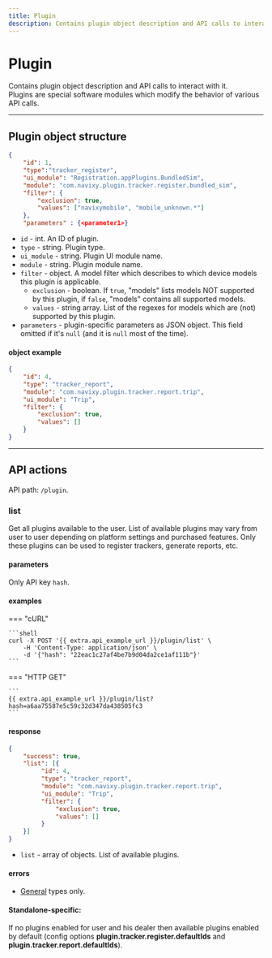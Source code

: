 ```yaml
---
title: Plugin
description: Contains plugin object description and API calls to interact with it. Plugins are special software modules which modify the behavior of various API calls.
---
```


# Plugin

Contains plugin object description and API calls to interact with it.<br>
Plugins are special software modules which modify the behavior of various API calls.

***

## Plugin object structure

```json
{
    "id": 1,
    "type":"tracker_register",
    "ui_module": "Registration.appPlugins.BundledSim",
    "module": "com.navixy.plugin.tracker.register.bundled_sim",
    "filter": {
        "exclusion": true,
        "values": ["navixymobile", "mobile_unknown.*"]
    },
    "parameters" : {<parameter1>}
```

* `id` - int. An ID of plugin.
* `type` - string. Plugin type.
* `ui_module` - string. Plugin UI module name.
* `module` - string. Plugin module name.
* `filter` - object. A model filter which describes to which device models this plugin is applicable.
    * `exclusion` - boolean. If `true`, "models" lists models NOT supported by this plugin, if `false`, "models" 
    contains all supported models.
    * `values` - string array. List of the regexes for models which are (not) supported by this plugin.
* `parameters` - plugin-specific parameters as JSON object. This field omitted if it's `null` (and it is `null` most of the time).

#### object example

```json
{
    "id": 4,
    "type": "tracker_report",
    "module": "com.navixy.plugin.tracker.report.trip",
    "ui_module": "Trip",
    "filter": {
        "exclusion": true,
        "values": []
    }
}
```

***

## API actions

API path: `/plugin`.

### list

Get all plugins available to the user. List of available plugins may vary from user to user depending on platform 
settings and purchased features. Only these plugins can be used to register trackers, generate reports, etc.

#### parameters

Only API key `hash`.

#### examples

=== "cURL"

    ```shell
    curl -X POST '{{ extra.api_example_url }}/plugin/list' \
        -H 'Content-Type: application/json' \
        -d '{"hash": "22eac1c27af4be7b9d04da2ce1af111b"}'
    ```
    
=== "HTTP GET"

    ```
    {{ extra.api_example_url }}/plugin/list?hash=a6aa75587e5c59c32d347da438505fc3
    ```

#### response

```json
{
    "success": true,
    "list": [{
         "id": 4,
         "type": "tracker_report",
         "module": "com.navixy.plugin.tracker.report.trip",
         "ui_module": "Trip",
         "filter": {
             "exclusion": true,
             "values": []
         }
    }]
}
```

* `list` - array of objects. List of available plugins.

#### errors

* [General](../../../getting-started.md#error-codes) types only.

#### Standalone-specific:

If no plugins enabled for user and his dealer then available plugins enabled by default 
(config options **plugin.tracker.register.defaultIds** and **plugin.tracker.report.defaultIds**).